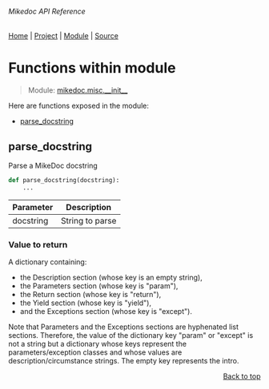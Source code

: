 ###### Mikedoc API Reference
[Home](/docs/api/README.md) | [Project](/README.md) | [Module](/docs/api/modules/mikedoc/misc/__init__/README.md) | [Source](/mikedoc/misc/__init__.py)

# Functions within module
> Module: [mikedoc.misc.\_\_init\_\_](/docs/api/modules/mikedoc/misc/__init__/README.md)

Here are functions exposed in the module:
- [parse\_docstring](#parse_docstring)

## parse\_docstring
Parse a MikeDoc docstring

```python
def parse_docstring(docstring):
    ...
```

| Parameter | Description |
| --- | --- |
| docstring | String to parse |

### Value to return
A dictionary containing:
- the Description section (whose key is an empty string),
- the Parameters section (whose key is "param"),
- the Return section (whose key is "return"),
- the Yield section (whose key is "yield"),
- and the Exceptions section (whose key is "except").

Note that Parameters and the Exceptions sections are hyphenated list sections.
Therefore, the value of the dictionary key "param" or "except" is not a string
but a dictionary whose keys represent the parameters/exception classes and whose
values are description/circumstance strings. The empty key represents the intro.

<p align="right"><a href="#mikedoc-api-reference">Back to top</a></p>
